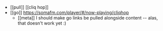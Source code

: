 
- [[pull]] [[cliq hop]]
- [[go]] https://somafm.com/player/#/now-playing/cliqhop
  - [[meta]] I should make go links be pulled alongside content -- alas, that doesn't work yet :)
